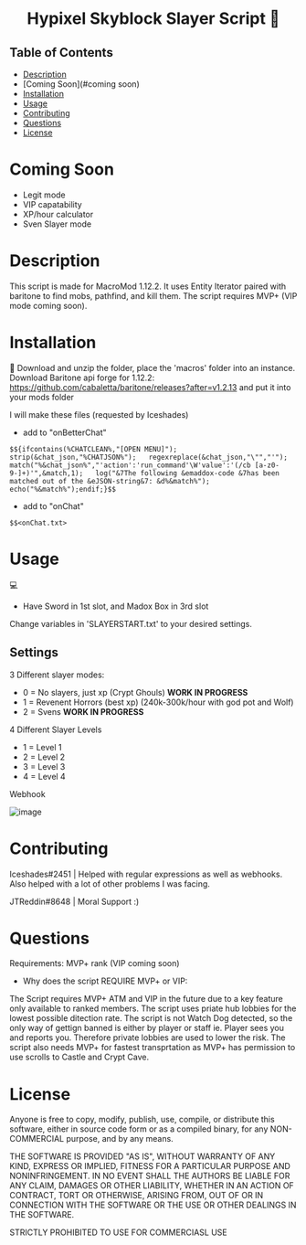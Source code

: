 <h1 align="center">Hypixel Skyblock Slayer Script 👋</h1>
 
 
## Table of Contents
- [Description](#description)
- [Coming Soon](#coming soon)
- [Installation](#installation)
- [Usage](#usage)
- [Contributing](#contributing)
- [Questions](#questions) 
- [License](#license)

# Coming Soon

- Legit mode
- VIP capatability
- XP/hour calculator
- Sven Slayer mode


# Description
This script is made for MacroMod 1.12.2. It uses Entity Iterator paired with baritone to find mobs, pathfind, and kill them. The script requires MVP+ (VIP mode coming soon).
# Installation
💾 
Download and unzip the folder, place the 'macros' folder into an instance.
Download Baritone api forge for 1.12.2: https://github.com/cabaletta/baritone/releases?after=v1.2.13 and put it into your mods folder

I will make these files (requested by Iceshades)
- add to "onBetterChat"

```$${ifcontains(%CHATCLEAN%,"[OPEN MENU]");   strip(&chat_json,"%CHATJSON%");   regexreplace(&chat_json,"\"","'");           match("%&chat_json%","'action':'run_command'\W'value':'(/cb [a-z0-9-]+)'",&match,1);   log("&7The following &emaddox-code &7has been matched out of the &eJSON-string&7: &d%&match%");   echo("%&match%");endif;}$$```

- add to "onChat" 

```$$<onChat.txt>```

# Usage
💻  

- Have Sword in 1st slot, and Madox Box in 3rd slot

Change variables in 'SLAYERSTART.txt' to your desired settings.
## Settings

3 Different slayer modes: 
- 0 = No slayers, just xp (Crypt Ghouls) **WORK IN PROGRESS**
- 1 = Revenent Horrors (best xp) (240k-300k/hour with god pot and Wolf)
- 2 = Svens **WORK IN PROGRESS**

4 Different Slayer Levels
- 1 = Level 1
- 2 = Level 2 
- 3 = Level 3
- 4 = Level 4

Webhook

![image](https://cdn.discordapp.com/attachments/784920430946287627/807032252798074890/webhookimage.PNG)

# Contributing
Iceshades#2451 | Helped with regular expressions as well as webhooks. Also helped with a lot of other problems I was facing.

JTReddin#8648 | Moral Support :)

# Questions

Requirements: MVP+ rank (VIP coming soon)
- Why does the script REQUIRE MVP+ or VIP:

The Script requires MVP+ ATM and VIP in the future due to a key feature only available to ranked members. The script uses priate hub lobbies for the lowest possible ditection rate. The script is not Watch Dog detected, so the only way of gettign banned is either by player or staff ie. Player sees you and reports you. Therefore private lobbies are used to lower the risk. The script also needs MVP+ for fastest transprtation as MVP+ has permission to use scrolls to Castle and Crypt Cave.

# License

Anyone is free to copy, modify, publish, use, compile, or
distribute this software, either in source code form or as a compiled
binary, for any NON-COMMERCIAL purpose, and by any
means.

THE SOFTWARE IS PROVIDED "AS IS", WITHOUT WARRANTY OF ANY KIND,
EXPRESS OR IMPLIED, FITNESS FOR A PARTICULAR PURPOSE AND NONINFRINGEMENT.
IN NO EVENT SHALL THE AUTHORS BE LIABLE FOR ANY CLAIM, DAMAGES OR
OTHER LIABILITY, WHETHER IN AN ACTION OF CONTRACT, TORT OR OTHERWISE,
ARISING FROM, OUT OF OR IN CONNECTION WITH THE SOFTWARE OR THE USE OR
OTHER DEALINGS IN THE SOFTWARE.

STRICTLY PROHIBITED TO USE FOR COMMERCIASL USE
